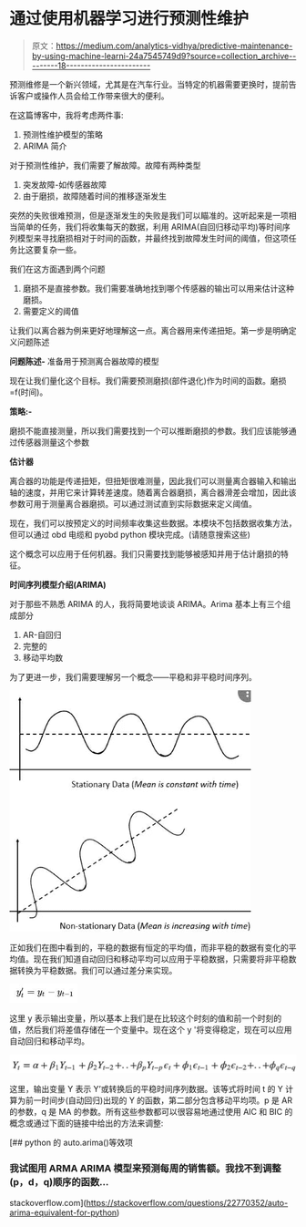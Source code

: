 # 通过使用机器学习进行预测性维护

> 原文：<https://medium.com/analytics-vidhya/predictive-maintenance-by-using-machine-learni-24a7545749d9?source=collection_archive---------18----------------------->

预测维修是一个新兴领域，尤其是在汽车行业。当特定的机器需要更换时，提前告诉客户或操作人员会给工作带来很大的便利。

在这篇博客中，我将考虑两件事:

1.  预测性维护模型的策略
2.  ARIMA 简介

对于预测性维护，我们需要了解故障。故障有两种类型

1.  突发故障-如传感器故障
2.  由于磨损，故障随着时间的推移逐渐发生

突然的失败很难预测，但是逐渐发生的失败是我们可以瞄准的。这听起来是一项相当简单的任务，我们将收集每天的数据，利用 ARIMA(自回归移动平均)等时间序列模型来寻找磨损相对于时间的函数，并最终找到故障发生时间的阈值，但这项任务比这要复杂一些。

我们在这方面遇到两个问题

1.  磨损不是直接参数。我们需要准确地找到哪个传感器的输出可以用来估计这种磨损。
2.  需要定义的阈值

让我们以离合器为例来更好地理解这一点。离合器用来传递扭矩。第一步是明确定义问题陈述

**问题陈述-** 准备用于预测离合器故障的模型

现在让我们量化这个目标。我们需要预测磨损(部件退化)作为时间的函数。磨损=f(时间)。

**策略:-**

磨损不能直接测量，所以我们需要找到一个可以推断磨损的参数。我们应该能够通过传感器测量这个参数

**估计器**

离合器的功能是传递扭矩，但扭矩很难测量，因此我们可以测量离合器输入和输出轴的速度，并用它来计算转差速度。随着离合器磨损，离合器滑差会增加，因此该参数可用于测量离合器磨损。可以通过测试直到实际数据来定义阈值。

现在，我们可以按预定义的时间频率收集这些数据。本模块不包括数据收集方法，但可以通过 obd 电缆和 pyobd python 模块完成。(请随意搜索这些)

这个概念可以应用于任何机器。我们只需要找到能够被感知并用于估计磨损的特征。

**时间序列模型介绍(ARIMA)**

对于那些不熟悉 ARIMA 的人，我将简要地谈谈 ARIMA。Arima 基本上有三个组成部分

1.  AR-自回归
2.  完整的
3.  移动平均数

为了更进一步，我们需要理解另一个概念——平稳和非平稳时间序列。

![](img/3ba13468fd68f9210123378e4c84bae4.png)

正如我们在图中看到的，平稳的数据有恒定的平均值，而非平稳的数据有变化的平均值。现在我们知道自动回归和移动平均可以应用于平稳数据，只需要将非平稳数据转换为平稳数据。我们可以通过差分来实现。

![](img/1cb9978ec3dbb4f54ac1a6f4f92adcbd.png)

这里 y 表示输出变量，所以基本上我们是在比较这个时刻的值和前一个时刻的值，然后我们将差值存储在一个变量中。现在这个 y '将变得稳定，现在可以应用自动回归和移动平均。

![](img/9a8bcfda1537fe9c1d0562febfa4b93a.png)

这里，输出变量 Y 表示 Y’或转换后的平稳时间序列数据。该等式将时间 t 的 Y 计算为前一时间步(自动回归)出现的 Y 的函数，第二部分包含移动平均项。p 是 AR 的参数，q 是 MA 的参数。所有这些参数都可以很容易地通过使用 AIC 和 BIC 的概念或通过下面的链接中给出的方法来调整:

[](https://stackoverflow.com/questions/22770352/auto-arima-equivalent-for-python) [## python 的 auto.arima()等效项

### 我试图用 ARMA ARIMA 模型来预测每周的销售额。我找不到调整(p，d，q)顺序的函数…

stackoverflow.com](https://stackoverflow.com/questions/22770352/auto-arima-equivalent-for-python)